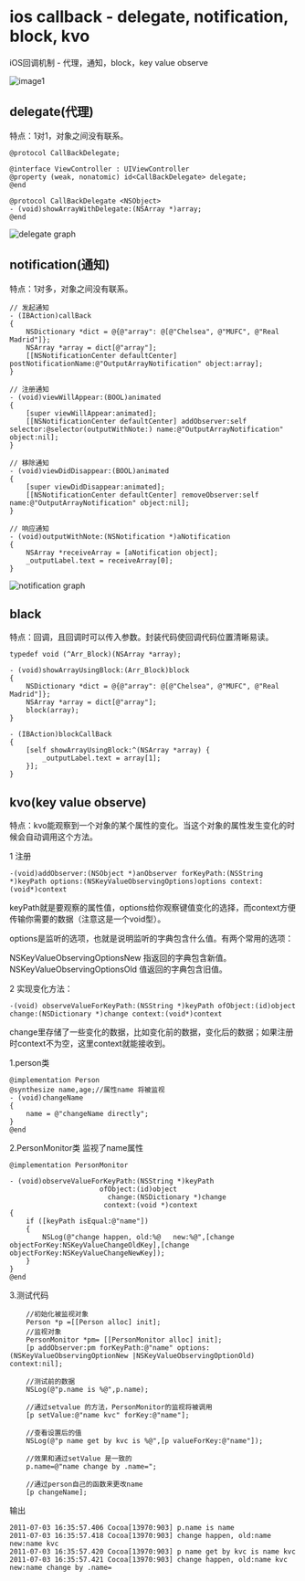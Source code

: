 # ios callback - delegate, notification, block, kvo

iOS回调机制 - 代理，通知，block，key value observe

![image1](http://upload-images.jianshu.io/upload_images/552593-5aacbc7a4471c7b8.png?imageMogr2/auto-orient/strip%7CimageView2/2/w/1240)

## delegate(代理)

特点：1对1，对象之间没有联系。

```objc
@protocol CallBackDelegate;

@interface ViewController : UIViewController
@property (weak, nonatomic) id<CallBackDelegate> delegate;
@end

@protocol CallBackDelegate <NSObject>
- (void)showArrayWithDelegate:(NSArray *)array;
@end
```

![delegate graph](http://img.blog.csdn.net/20130921004015906?watermark/2/text/aHR0cDovL2Jsb2cuY3Nkbi5uZXQvY29jb2FyYW5uaWU=/font/5a6L5L2T/fontsize/400/fill/I0JBQkFCMA==/dissolve/70/gravity/SouthEast)


## notification(通知)

特点：1对多，对象之间没有联系。

```objc
// 发起通知
- (IBAction)callBack
{
    NSDictionary *dict = @{@"array": @[@"Chelsea", @"MUFC", @"Real Madrid"]};
    NSArray *array = dict[@"array"];
    [[NSNotificationCenter defaultCenter] postNotificationName:@"OutputArrayNotification" object:array];
}

// 注册通知
- (void)viewWillAppear:(BOOL)animated
{
    [super viewWillAppear:animated];
    [[NSNotificationCenter defaultCenter] addObserver:self selector:@selector(outputWithNote:) name:@"OutputArrayNotification" object:nil];
}

// 移除通知
- (void)viewDidDisappear:(BOOL)animated
{
    [super viewDidDisappear:animated];
    [[NSNotificationCenter defaultCenter] removeObserver:self name:@"OutputArrayNotification" object:nil];
}

// 响应通知
- (void)outputWithNote:(NSNotification *)aNotification
{
    NSArray *receiveArray = [aNotification object];
    _outputLabel.text = receiveArray[0];
}
```

![notification graph](http://img.blog.csdn.net/20130921005718187?watermark/2/text/aHR0cDovL2Jsb2cuY3Nkbi5uZXQvY29jb2FyYW5uaWU=/font/5a6L5L2T/fontsize/400/fill/I0JBQkFCMA==/dissolve/70/gravity/SouthEast)


## black

特点：回调，且回调时可以传入参数。封装代码使回调代码位置清晰易读。

```objc
typedef void (^Arr_Block)(NSArray *array);

- (void)showArrayUsingBlock:(Arr_Block)block
{
    NSDictionary *dict = @{@"array": @[@"Chelsea", @"MUFC", @"Real Madrid"]};
    NSArray *array = dict[@"array"];
    block(array);
}

- (IBAction)blockCallBack
{
    [self showArrayUsingBlock:^(NSArray *array) {
        _outputLabel.text = array[1];
    }];
}
```

## kvo(key value observe)

特点：kvo能观察到一个对象的某个属性的变化。当这个对象的属性发生变化的时候会自动调用这个方法。

1 注册

```objc
-(void)addObserver:(NSObject *)anObserver forKeyPath:(NSString *)keyPath options:(NSKeyValueObservingOptions)options context:(void*)context
```

keyPath就是要观察的属性值，options给你观察键值变化的选择，而context方便传输你需要的数据（注意这是一个void型）。

options是监听的选项，也就是说明监听的字典包含什么值。有两个常用的选项：

NSKeyValueObservingOptionsNew 指返回的字典包含新值。
NSKeyValueObservingOptionsOld 值返回的字典包含旧值。

2 实现变化方法：

```objc
-(void) observeValueForKeyPath:(NSString *)keyPath ofObject:(id)object
change:(NSDictionary *)change context:(void*)context
```

change里存储了一些变化的数据，比如变化前的数据，变化后的数据；如果注册时context不为空，这里context就能接收到。

1.person类

```objc
@implementation Person 
@synthesize name,age;//属性name 将被监视 
- (void)changeName 
{ 
    name = @"changeName directly"; 
} 
@end
```

2.PersonMonitor类  监视了name属性

```objc
@implementation PersonMonitor 
 
- (void)observeValueForKeyPath:(NSString *)keyPath 
                      ofObject:(id)object 
                        change:(NSDictionary *)change 
                       context:(void *)context 
{ 
    if ([keyPath isEqual:@"name"]) 
    { 
        NSLog(@"change happen, old:%@   new:%@",[change objectForKey:NSKeyValueChangeOldKey],[change objectForKey:NSKeyValueChangeNewKey]); 
    } 
} 
@end 
```
3.测试代码

```objc
    //初始化被监视对象 
    Person *p =[[Person alloc] init]; 
    //监视对象 
    PersonMonitor *pm= [[PersonMonitor alloc] init]; 
    [p addObserver:pm forKeyPath:@"name" options:(NSKeyValueObservingOptionNew |NSKeyValueObservingOptionOld) context:nil]; 
   
    //测试前的数据 
    NSLog(@"p.name is %@",p.name); 
    
    //通过setvalue 的方法，PersonMonitor的监视将被调用 
    [p setValue:@"name kvc" forKey:@"name"]; 
  
    //查看设置后的值 
    NSLog(@"p name get by kvc is %@",[p valueForKey:@"name"]); 
 
    //效果和通过setValue 是一致的     
    p.name=@"name change by .name="; 
 
    //通过person自己的函数来更改name  
    [p changeName];  
```
输出

``` 
2011-07-03 16:35:57.406 Cocoa[13970:903] p.name is name 
2011-07-03 16:35:57.418 Cocoa[13970:903] change happen, old:name   new:name kvc 
2011-07-03 16:35:57.420 Cocoa[13970:903] p name get by kvc is name kvc 
2011-07-03 16:35:57.421 Cocoa[13970:903] change happen, old:name kvc   new:name change by .name= 
```

